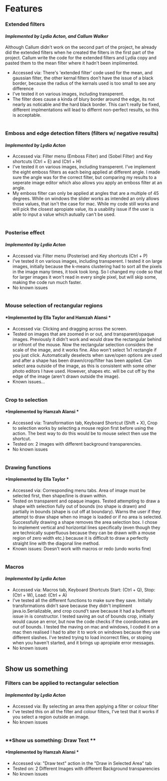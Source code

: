 # Features

### **Extended filters**
#### *Implemented by Lydia Acton, and Callum Walker*
Although Callum didn't work on the second part of the project, he already did the extended filters when he created the filters in the first part of the project. Callum write the code for the extended filters and Lydia copy and pasted them to the mean filter where it hadn't been implimented. 
- Accessed via: There's 'extended filter' code used for the mean, and gaussian filter, the other kernal filters don't have the issue of a black border, because the radius of the kernals used is too small to see any difference
- I've tested it on various images, including transperent.
- The filter does cause a kinda of blury border around the edge, its not nearly as noticable and the hard black border. This can't really be fixed, different implmentations will lead to differnt non-perfect results, so this is acceptable.
<br/><br/>

### **Emboss and edge detection filters (filters w/ negative results)**
#### *Implemented by Lydia Acton*
- Accessed via: Filter menu (Emboss Filter) and (Sobel Filter) and Key shortcuts (Ctrl + E) and (Ctrl + H)
- I've tested it on various images, including transperent. I've implement the eight emboss filters as each being applied at different angle. I made sure the angle was for the correct filter, but comparing my results to a seperate image editor which also allows you apply an emboss filter at an angle. 
- My emboss filter can only be applied at angles that are a multiple of 45 degrees. While on windows the slider works as intended an only allows those values, that isn't the case for mac. While my code still works and will pick the closest apropiate value, its a usability issue if the user is able to input a value which autually can't be used.
<br/><br/>

### **Posterise effect**
#### *Implemented by Lydia Acton*
- Accessed via: Filter menu (Posterise) and Key shortcuts (Ctrl + P)
- I've tested it on various images, including transperent. I tested it on large images, initially because the k-means clustering had to sort all the pixels in the image many times, it took took long. So I changed my code so that for larger images it won't read in every single pixel, but will skip some, making the code run much faster.
- No known issues
<br/><br/>

### **Mouse selection of rectangular regions**
#### *Implemented by Ella Taylor and Hamzah Alansi *
- Accessed via: Clicking and dragging across the screen.
- Tested on images that are zoomed in or out, and transparent/opaque images. Previously it didn't work and would draw the rectangular behind or infront of the mouse. Now the rectangular selection considers the scale of the image, and it works fine. Also won't select 1x1 rectangle if you just click. Automatically deselects when save/open options are used and after a shape has been drawn/crop/filter has been applied. Can select area outside of the image, as this is consistent with some other photo editors I have used. However, shapes etc. will be cut off by the edge of the image (aren't drawn outside the image).
- Known issues...
<br/><br/>

### **Crop to selection**
#### *Implemented by Hamzah Alansi *
- Accessed via: Transformation tab, Keyboard Shortcut (Shift + X), Crop to selection works by selecting a mouse region first before using the action. The best way to do this would be to mouse select then use the shortcut.
- Tested on: 2 images with different background transparencies.
- No known issues
<br/><br/>

### **Drawing functions**
#### *Implemented by Ella Taylor *
- Accessed via: Corresponding menu tabs. Area of image must be selected first, then shape/line is drawn within.
- Tested on transparent and opaque images. Tested attempting to draw a shape with selection fully out of bounds (no shape is drawn) and partially in bounds (shape is cut off at boundary). Warns the user if they attempt to draw shape when no image is loaded or if no area is selected. Successfully drawing a shape removes the area selection box. I chose to implement vertical and horizontal lines specifically (even though they are technically superfluous because they can be drawn with a mouse region of zero width etc.) because it is difficult to draw a perfectly straight line with the diagonal line method. 
- Known issues: Doesn't work with macros or redo (undo works fine)
<br/><br/>

### **Macros**
#### *Implemented by Lydia Acton*
- Accessed via: Macros tab, Keyboard Shortcuts Start: (Ctrl + Q), Stop:(Ctrl + W), Load: (Ctrl + A)
- I've tested all the different functions to make sure they save. Initially transformations didn't save because they didn't impliment java.io.Serializable, and crop cound't save because it had a bufferent issue in is constructor. I tested saving an out of bounds crop, initially would cause an error, but now the code checks if the coordionates are out of bounds. I tested the maving on mac and windows, I coded it on a mac then realised I had to alter it to work on windows because they use different slashes. I've tested trying to load incorrect files, or stoping when you haven't started, and it brings up apropiate error messages. 
- No known issues
<br/><br/>

## **Show us something**

### **Filters can be applied to rectangular selection**
#### *Implemented by Lydia Acton*
- Accessed via: By selecting an area then applying a filter or colour filter
- I've tested this on all the filter and colour filters, I've test that it works if you select a region outside an image.
- No known issues
<br/><br/>

### **Show us something: Draw Text **
#### *Implemented by Hamzah Alansi *
- Accessed via: "Draw text" action in the "Draw in Selected Area" tab
- Tested on: 2 Different Images with different Background transparencies
- No known issues
<br/><br/>
